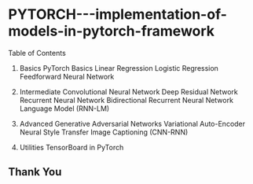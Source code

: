# PYTORCH---implementation-of-models-in-pytorch-framework
 
 Table of Contents

1. Basics
PyTorch Basics
Linear Regression
Logistic Regression
Feedforward Neural Network



2. Intermediate
Convolutional Neural Network
Deep Residual Network
Recurrent Neural Network
Bidirectional Recurrent Neural Network
Language Model (RNN-LM)



3. Advanced
Generative Adversarial Networks
Variational Auto-Encoder
Neural Style Transfer
Image Captioning (CNN-RNN)


4. Utilities
TensorBoard in PyTorch

## Thank You
